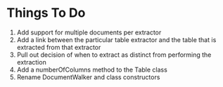 # Things To Do
1. Add support for multiple documents per extractor
2. Add a link between the particular table extractor and the table that is extracted from that extractor
3. Pull out decision of when to extract as distinct from performing the extraction
4. Add a numberOfColumns method to the Table class
5. Rename DocumentWalker and class constructors